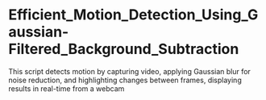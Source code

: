 # Efficient_Motion_Detection_Using_Gaussian-Filtered_Background_Subtraction
This script detects motion by capturing video, applying Gaussian blur for noise reduction, and highlighting changes between frames, displaying results in real-time from a webcam
